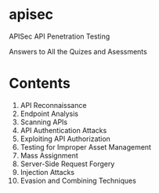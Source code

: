 # apisec
APISec API Penetration Testing 

Answers to All the Quizes and Asessments

# Contents

1. API Reconnaissance
2. Endpoint Analysis
3. Scanning APIs
4. API Authentication Attacks
5. Exploiting API Authorization
6. Testing for Improper Asset Management
7. Mass Assignment
8. Server-Side Request Forgery
9. Injection Attacks
10. Evasion and Combining Techniques

